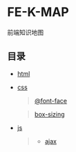 # FE-K-MAP

  前端知识地图

## 目录

* [html](./html-k)
    
    
  
* [css](./css-k)

  > [@font-face](./css-k/@font-face.md)

  > [box-sizing](./css-k/box-sizing.md)

* [js](./js-k)

  > * [ajax](./js-k/ajax.md)